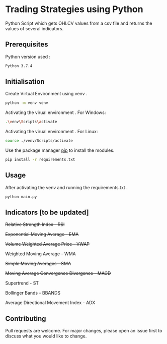 # Trading Strategies using Python

Python Script which gets OHLCV values from a csv file and returns the values of several indicators.

## Prerequisites
  Python version used  : 
```bash 
Python 3.7.4
```
## Initialisation

Create Virtual Environment using venv .

```bash
python -m venv venv
```
Activating the virual environment .
For Windows:
```bash
.\venv\Scripts\activate
```
Activating the virual environment .
For Linux:
```bash
source ./venv/Scripts/activate
```
Use the package manager [pip](https://pip.pypa.io/en/stable/) to install the modules.

```bash
pip install -r requirements.txt
```
## Usage

After activating the venv and running the requirements.txt .

```bash
python main.py
```
## Indicators [to be updated]

~~Relative Strength Index - RSI~~

~~Exponential Moving Average - EMA~~

~~Volume Weighted Average Price - VWAP~~

~~Weighted Moving Average - WMA~~

~~Simple Moving Averages - SMA~~

~~Moving Average Convergence Divergence - MACD~~

Supertrend - ST

Bollinger Bands - BBANDS

Average Directional Movement Index - ADX


## Contributing
Pull requests are welcome. For major changes, please open an issue first to discuss what you would like to change.
